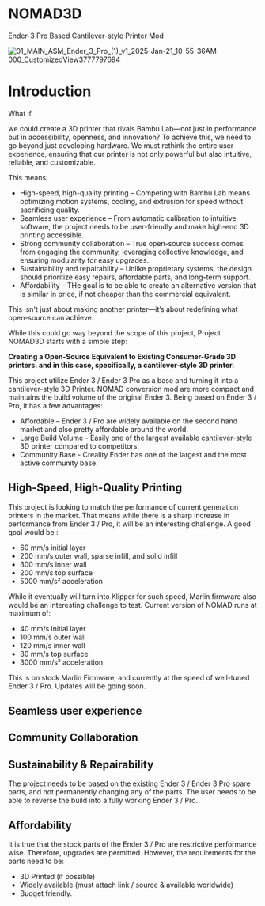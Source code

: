 # NOMAD3D
Ender-3 Pro Based Cantilever-style Printer Mod

![01_MAIN_ASM_Ender_3_Pro_(1)_v1_2025-Jan-21_10-55-36AM-000_CustomizedView3777797694](https://github.com/user-attachments/assets/1537ff0b-4a0f-4703-aa06-804ca3ee2e67)

# Introduction

What if 

we could create a 3D printer that rivals Bambu Lab—not just in performance but in accessibility, openness, and innovation? To achieve this, we need to go beyond just developing hardware. We must rethink the entire user experience, ensuring that our printer is not only powerful but also intuitive, reliable, and customizable. 

This means:

- High-speed, high-quality printing – Competing with Bambu Lab means optimizing motion systems, cooling, and extrusion for speed without sacrificing quality.
- Seamless user experience – From automatic calibration to intuitive software, the project needs to be user-friendly and make high-end 3D printing accessible.
- Strong community collaboration – True open-source success comes from engaging the community, leveraging collective knowledge, and ensuring modularity for easy upgrades.
- Sustainability and repairability – Unlike proprietary systems, the design should prioritize easy repairs, affordable parts, and long-term support.
- Affordability – THe goal is to be able to create an alternative version that is similar in price, if not cheaper than the commercial equivalent. 

This isn't just about making another printer—it’s about redefining what open-source can achieve. 



While this could go way beyond the scope of this project, Project NOMAD3D starts with a simple step: 

**Creating a Open-Source Equivalent to Existing Consumer-Grade 3D printers. and in this case, specifically, a cantilever-style 3D printer.**



This project utilize Ender 3 / Ender 3 Pro as a base and turning it into a cantilever-style 3D Printer. NOMAD conversion mod are more compact and maintains the build volume of the original Ender 3. Being based on Ender 3 / Pro, it has a few advantages: 
- Affordable – Ender 3 / Pro are widely available on the second hand market and also pretty affordable around the world.
- Large Build Volume - Easily one of the largest available cantilever-style 3D printer compared to competitors.
- Community Base - Creality Ender has one of the largest and the most active community base. 

## High-Speed, High-Quality Printing 
This project is looking to match the performance of current generation printers in the market. That means while there is a sharp increase in performance from Ender 3 / Pro, it will be an interesting challenge. 
A good goal would be : 

- 60 mm/s initial layer
- 200 mm/s outer wall, sparse infill, and solid infill
- 300 mm/s inner wall
- 200 mm/s top surface
- 5000 mm/s² acceleration

While it eventually will turn into Klipper for such speed, Marlin firmware also would be an interesting challenge to test. Current version of NOMAD runs at maximum of: 

- 40 mm/s initial layer
- 100 mm/s outer wall
- 120 mm/s inner wall
- 80 mm/s top surface
- 3000 mm/s² acceleration

This is on stock Marlin Firmware, and currently at the speed of well-tuned Ender 3 / Pro. Updates will be going soon. 

## Seamless user experience

## Community Collaboration

## Sustainability & Repairability
The project needs to be based on the existing Ender 3 / Ender 3 Pro spare parts, and not permanently changing any of the parts. The user needs to be able to reverse the build into a fully working Ender 3 / Pro. 

## Affordability
It is true that the stock parts of the Ender 3 / Pro are restrictive performance wise. Therefore, upgrades are permitted. However, the requirements for the parts need to be: 
- 3D Printed (if possible)
- Widely available (must attach link / source & available worldwide)
- Budget friendly. 
